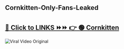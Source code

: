 
 ## Cornkitten-Only-Fans-Leaked

# <h2><a href="https://clipsfans.com/Cornkitten&ref=git">🔗 Click to LINKS ⏩⏩ 👉 🟢 Cornkitten </a></h2>

<a href="https://clipsfans.com/Cornkitten&ref=git" rel="nofollow" data-target="animated-image.originalLink"><img src="https://i.ibb.co.com/xMMVF88/686577567.gif" alt="Viral Video Original" style="max-width: 100%; display: inline-block;" data-target="animated-image.originalImage"></a>
